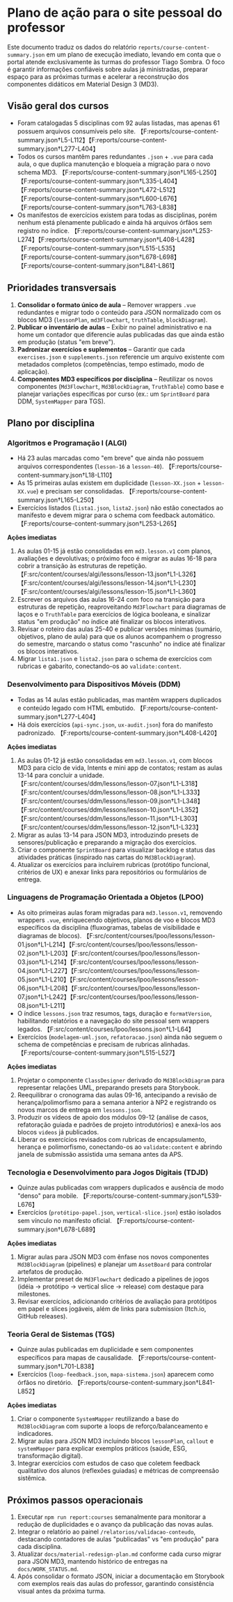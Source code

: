 # Plano de ação para o site pessoal do professor

Este documento traduz os dados do relatório `reports/course-content-summary.json` em um plano de execução imediato, levando em conta que o portal atende exclusivamente às turmas do professor Tiago Sombra. O foco é garantir informações confiáveis sobre aulas já ministradas, preparar espaço para as próximas turmas e acelerar a reconstrução dos componentes didáticos em Material Design 3 (MD3).

## Visão geral dos cursos

- Foram catalogadas 5 disciplinas com 92 aulas listadas, mas apenas 61 possuem arquivos consumíveis pelo site. 【F:reports/course-content-summary.json†L5-L112】【F:reports/course-content-summary.json†L277-L404】
- Todos os cursos mantêm pares redundantes `.json` + `.vue` para cada aula, o que duplica manutenção e bloqueia a migração para o novo schema MD3. 【F:reports/course-content-summary.json†L165-L250】【F:reports/course-content-summary.json†L335-L404】【F:reports/course-content-summary.json†L472-L512】【F:reports/course-content-summary.json†L600-L676】【F:reports/course-content-summary.json†L763-L838】
- Os manifestos de exercícios existem para todas as disciplinas, porém nenhum está plenamente publicado e ainda há arquivos órfãos sem registro no índice. 【F:reports/course-content-summary.json†L253-L274】【F:reports/course-content-summary.json†L408-L428】【F:reports/course-content-summary.json†L515-L535】【F:reports/course-content-summary.json†L678-L698】【F:reports/course-content-summary.json†L841-L861】

## Prioridades transversais

1. **Consolidar o formato único de aula** – Remover wrappers `.vue` redundantes e migrar todo o conteúdo para JSON normalizado com os blocos MD3 (`lessonPlan`, `md3Flowchart`, `truthTable`, `blockDiagram`).
2. **Publicar o inventário de aulas** – Exibir no painel administrativo e na home um contador que diferencie aulas publicadas das que ainda estão em produção (status "em breve").
3. **Padronizar exercícios e suplementos** – Garantir que cada `exercises.json` e `supplements.json` referencie um arquivo existente com metadados completos (competências, tempo estimado, modo de aplicação).
4. **Componentes MD3 específicos por disciplina** – Reutilizar os novos componentes (`Md3Flowchart`, `Md3BlockDiagram`, `TruthTable`) como base e planejar variações específicas por curso (ex.: um `SprintBoard` para DDM, `SystemMapper` para TGS).

## Plano por disciplina

### Algoritmos e Programação I (ALGI)

- Há 23 aulas marcadas como "em breve" que ainda não possuem arquivos correspondentes (`lesson-16` a `lesson-40`). 【F:reports/course-content-summary.json†L18-L110】
- As 15 primeiras aulas existem em duplicidade (`lesson-XX.json` + `lesson-XX.vue`) e precisam ser consolidadas. 【F:reports/course-content-summary.json†L165-L250】
- Exercícios listados (`lista1.json`, `lista2.json`) não estão conectados ao manifesto e devem migrar para o schema com feedback automático. 【F:reports/course-content-summary.json†L253-L265】

**Ações imediatas**

1. As aulas 01-15 já estão consolidadas em `md3.lesson.v1` com planos, avaliações e devolutivas; o próximo foco é migrar as aulas 16-18 para cobrir a transição às estruturas de repetição. 【F:src/content/courses/algi/lessons/lesson-13.json†L1-L326】【F:src/content/courses/algi/lessons/lesson-14.json†L1-L230】【F:src/content/courses/algi/lessons/lesson-15.json†L1-L360】
2. Escrever os arquivos das aulas 16-24 com foco na transição para estruturas de repetição, reaproveitando `Md3Flowchart` para diagramas de laços e o `TruthTable` para exercícios de lógica booleana, e sinalizar status "em produção" no índice até finalizar os blocos interativos.
3. Revisar o roteiro das aulas 25-40 e publicar versões mínimas (sumário, objetivos, plano de aula) para que os alunos acompanhem o progresso do semestre, marcando o status como "rascunho" no índice até finalizar os blocos interativos.
4. Migrar `lista1.json` e `lista2.json` para o schema de exercícios com rubricas e gabarito, conectando-os ao `validate:content`.

### Desenvolvimento para Dispositivos Móveis (DDM)

- Todas as 14 aulas estão publicadas, mas mantêm wrappers duplicados e conteúdo legado com HTML embutido. 【F:reports/course-content-summary.json†L277-L404】
- Há dois exercícios (`api-sync.json`, `ux-audit.json`) fora do manifesto padronizado. 【F:reports/course-content-summary.json†L408-L420】

**Ações imediatas**

1. As aulas 01-12 já estão consolidadas em `md3.lesson.v1`, com blocos MD3 para ciclo de vida, Intents e mini app de contatos; restam as aulas 13-14 para concluir a unidade. 【F:src/content/courses/ddm/lessons/lesson-07.json†L1-L318】【F:src/content/courses/ddm/lessons/lesson-08.json†L1-L333】【F:src/content/courses/ddm/lessons/lesson-09.json†L1-L348】【F:src/content/courses/ddm/lessons/lesson-10.json†L1-L352】【F:src/content/courses/ddm/lessons/lesson-11.json†L1-L303】【F:src/content/courses/ddm/lessons/lesson-12.json†L1-L323】
2. Migrar as aulas 13-14 para JSON MD3, introduzindo presets de sensores/publicação e preparando a migração dos exercícios.
3. Criar o componente `SprintBoard` para visualizar backlog e status das atividades práticas (inspirado nas cartas do `Md3BlockDiagram`).
4. Atualizar os exercícios para incluírem rubricas (protótipo funcional, critérios de UX) e anexar links para repositórios ou formulários de entrega.

### Linguagens de Programação Orientada a Objetos (LPOO)

- As oito primeiras aulas foram migradas para `md3.lesson.v1`, removendo wrappers `.vue`, enriquecendo objetivos, planos de voo e blocos MD3 específicos da disciplina (fluxogramas, tabelas de visibilidade e diagramas de blocos). 【F:src/content/courses/lpoo/lessons/lesson-01.json†L1-L214】【F:src/content/courses/lpoo/lessons/lesson-02.json†L1-L203】【F:src/content/courses/lpoo/lessons/lesson-03.json†L1-L214】【F:src/content/courses/lpoo/lessons/lesson-04.json†L1-L227】【F:src/content/courses/lpoo/lessons/lesson-05.json†L1-L210】【F:src/content/courses/lpoo/lessons/lesson-06.json†L1-L208】【F:src/content/courses/lpoo/lessons/lesson-07.json†L1-L242】【F:src/content/courses/lpoo/lessons/lesson-08.json†L1-L211】
- O índice `lessons.json` traz resumos, tags, duração e `formatVersion`, habilitando relatórios e a navegação do site pessoal sem wrappers legados. 【F:src/content/courses/lpoo/lessons.json†L1-L64】
- Exercícios (`modelagem-uml.json`, `refatoracao.json`) ainda não seguem o schema de competências e precisam de rubricas alinhadas. 【F:reports/course-content-summary.json†L515-L527】

**Ações imediatas**

1. Projetar o componente `ClassDesigner` derivado do `Md3BlockDiagram` para representar relações UML, preparando presets para Storybook.
2. Reequilibrar o cronograma das aulas 09-16, antecipando a revisão de herança/polimorfismo para a semana anterior à NP2 e registrando os novos marcos de entrega em `lessons.json`.
3. Produzir os vídeos de apoio dos módulos 09-12 (análise de casos, refatoração guiada e padrões de projeto introdutórios) e anexá-los aos blocos `videos` já publicados.
4. Liberar os exercícios revisados com rubricas de encapsulamento, herança e polimorfismo, conectando-os ao `validate:content` e abrindo janela de submissão assistida uma semana antes da APS.

### Tecnologia e Desenvolvimento para Jogos Digitais (TDJD)

- Quinze aulas publicadas com wrappers duplicados e ausência de modo "denso" para mobile. 【F:reports/course-content-summary.json†L539-L676】
- Exercícios (`protótipo-papel.json`, `vertical-slice.json`) estão isolados sem vínculo no manifesto oficial. 【F:reports/course-content-summary.json†L678-L689】

**Ações imediatas**

1. Migrar aulas para JSON MD3 com ênfase nos novos componentes `Md3BlockDiagram` (pipelines) e planejar um `AssetBoard` para controlar artefatos de produção.
2. Implementar preset de `Md3Flowchart` dedicado a pipelines de jogos (idéia → protótipo → vertical slice → release) com destaque para milestones.
3. Revisar exercícios, adicionando critérios de avaliação para protótipos em papel e slices jogáveis, além de links para submission (Itch.io, GitHub releases).

### Teoria Geral de Sistemas (TGS)

- Quinze aulas publicadas em duplicidade e sem componentes específicos para mapas de causalidade. 【F:reports/course-content-summary.json†L701-L838】
- Exercícios (`loop-feedback.json`, `mapa-sistema.json`) aparecem como órfãos no diretório. 【F:reports/course-content-summary.json†L841-L852】

**Ações imediatas**

1. Criar o componente `SystemMapper` reutilizando a base do `Md3BlockDiagram` com suporte a loops de reforço/balanceamento e indicadores.
2. Migrar aulas para JSON MD3 incluindo blocos `lessonPlan`, `callout` e `systemMapper` para explicar exemplos práticos (saúde, ESG, transformação digital).
3. Integrar exercícios com estudos de caso que coletem feedback qualitativo dos alunos (reflexões guiadas) e métricas de compreensão sistêmica.

## Próximos passos operacionais

1. Executar `npm run report:courses` semanalmente para monitorar a redução de duplicidades e o avanço da publicação das novas aulas.
2. Integrar o relatório ao painel `/relatorios/validacao-conteudo`, destacando contadores de aulas "publicadas" vs "em produção" para cada disciplina.
3. Atualizar `docs/material-redesign-plan.md` conforme cada curso migrar para JSON MD3, mantendo histórico de entregas na `docs/WORK_STATUS.md`.
4. Após consolidar o formato JSON, iniciar a documentação em Storybook com exemplos reais das aulas do professor, garantindo consistência visual antes da próxima turma.
